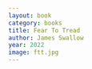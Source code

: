 ```yaml
---
layout: book
category: books
title: Fear To Tread
author: James Swallow
year: 2022
image: ftt.jpg
---
```

